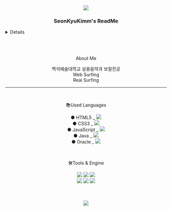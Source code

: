 <div align=center>
	<img src="https://capsule-render.vercel.app/api?type=waving&color=E9D427&height=150&section=header&text=SeonKyuKimm%20fontSize=45" />
</div>


<div align=center>
	<h3><b>SeonKyuKimm's ReadMe</b><br></h3>
</div>

<details>
	포트폴리오 (PPT) 링크 :<br>
	https://www.canva.com/design/DAGIpg5f1oQ/1xiZkQCfUAGFXtwoK8K9IA/edit <br>
	https://www.canva.com/design/DAGFFvH6-Ts/d_RRd6-TmPLLA-2Ecg9nsQ/edit?utm_content=DAGFFvH6-Ts&utm_campaign=designshare&utm_medium=link2&utm_source=sharebutton
</details>


<br>

<br>

<br>

<div align=center>
	<p>About Me </p>
  백석예술대학교 실용음악과 보컬전공<br>
  Web Surfing<br>
  Real Surfing<br>
</div>

<hr>

<br>
<div align=center>
	<p>📚Used Languages</p>
</div>
<div align=center>
	● HTML5 _ <img src="https://img.shields.io/badge/HTML5-E34F26?style=flat&logo=HTML5&logoColor=white" /><br>
	● CSS3 _ <img src="https://img.shields.io/badge/CSS3-1572B6?style=flat&logo=CSS3&logoColor=white" /><br>
	● JavaScript _ <img src="https://img.shields.io/badge/JavaScript-F7DF1E?style=flat&logo=JavaScript&logoColor=white" /><br>
	● Java _ <img src="https://img.shields.io/badge/Java-007396?style=flat&logo=Conda-Forge&logoColor=white" /><br>
	● Oracle _ <img src="https://img.shields.io/badge/Oracle%20SQL-F80000?style=flat&logo=Oracle&logoColor=white" /><br>
</div>
	<br>
	<br>
<div align=center>
	<p>🛠Tools & Engine</p>
</div>
<div align=center>
	<img src="https://img.shields.io/badge/Spring-6DB33F?style=flat&logo=Spring&logoColor=white" />
	<img src="https://img.shields.io/badge/Tomcat-F8DC75?style=flat&logo=ApacheTomcat&logoColor=white" />
  <img src="https://img.shields.io/badge/AWS-232F3E?style=flat&logo=AmazonAWS&logoColor=white" />
  <br>
  <img src="https://img.shields.io/badge/GitHub-181717?style=flat&logo=GitHub&logoColor=white" />
  <img src="https://img.shields.io/badge/DBeaver-382923?style=flat&logo=DBeaver&logoColor=white" />
  <img src="https://img.shields.io/badge/ThymeLeaf-005F0F?style=flat&logo=Thymeleaf&logoColor=white" />
</div>
<div>

</div>
<br><br><br>

<div align=center>
	<img src="https://capsule-render.vercel.app/api?type=waving&color=E9D427&height=150&section=footer" />
</div>


